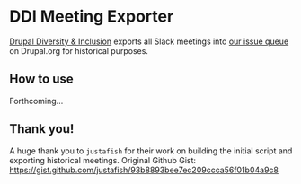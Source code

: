 # DDI Meeting Exporter

[Drupal Diversity & Inclusion](https://www.drupaldiversity.com) exports all Slack meetings into [our issue queue](https://www.drupal.org/project/issues/diversity) on Drupal.org for historical purposes.

## How to use

Forthcoming...

## Thank you!

A huge thank you to `justafish` for their work on building the initial script and exporting historical meetings. Original Github Gist: https://gist.github.com/justafish/93b8893bee7ec209ccca56f01b04a9c8

